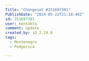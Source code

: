 ```yaml
---
Title: "Changeset #151697301"
PublishDate: "2024-05-22T21:18:48Z"
id: 151697301
user: kentakta
comment: update
created_by: iD 2.29.0
tags:
  - Montenegro
  - Podgorica

---
```

